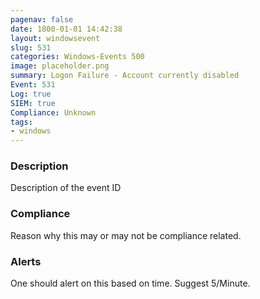 ```yaml
---
pagenav: false
date: 1800-01-01 14:42:38
layout: windowsevent
slug: 531
categories: Windows-Events 500
image: placeholder.png
summary: Logon Failure - Account currently disabled
Event: 531
Log: true
SIEM: true
Compliance: Unknown
tags:
- windows
---
```


### Description

Description of the event ID

### Compliance

Reason why this may or may not be compliance related.

### Alerts

One should alert on this based on time. Suggest 5/Minute.

